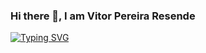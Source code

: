 ### Hi there 👋, I am Vitor Pereira Resende

<p align="left">
  <a href="https://readme-typing-svg.herokuapp.com?color=0353B1&lines=Software+Engineer;Always+learninig+new+things)]></a>
</p>

[![Typing SVG](https://readme-typing-svg.herokuapp.com?color=035DC5&lines=Software+Engineer;Always+learninig+new+things)](https://git.io/typing-svg)
